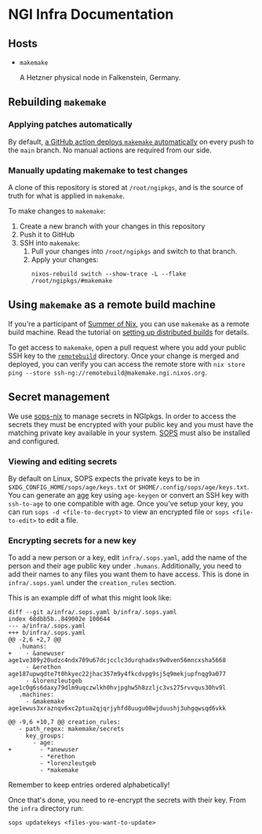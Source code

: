 # NGI Infra Documentation

## Hosts

- `makemake`

  A Hetzner physical node in Falkenstein, Germany.

## Rebuilding `makemake`

### Applying patches automatically
By default, [a GitHub action deploys `makemake` automatically](https://github.com/ngi-nix/ngipkgs/actions/workflows/makemake.yaml) on every push to the `main` branch.
No manual actions are required from our side.

### Manually updating makemake to test changes
A clone of this repository is stored at `/root/ngipkgs`, and is the source of
truth for what is applied in `makemake`.

To make changes to `makemake`:
1. Create a new branch with your changes in this repository
2. Push it to GitHub
3. SSH into `makemake`:
   1. Pull your changes into `/root/ngipkgs` and switch to that branch.
   2. Apply your changes:
      ```
      nixos-rebuild switch --show-trace -L --flake /root/ngipkgs/#makemake
      ```

## Using `makemake` as a remote build machine

If you're a participant of [Summer of Nix](https://github.com/ngi-nix/summer-of-nix), you can use `makemake` as a remote build machine.
Read the tutorial on [setting up distributed builds](https://nix.dev/tutorials/nixos/distributed-builds-setup) for details.

To get access to `makemake`, open a pull request where you add your public SSH key to the [`remotebuild`](./keys/remotebuild) directory.
Once your change is merged and deployed, you can verify you can access the remote store with `nix store ping --store ssh-ng://remotebuild@makemake.ngi.nixos.org`.

## Secret management
We use [sops-nix](https://github.com/Mic92/sops-nix) to manage secrets in NGIpkgs.
In order to access the secrets they must be encrypted with your public key and you must have the matching private key available in your system.
[SOPS](https://github.com/getsops/sops) must also be installed and configured.

### Viewing and editing secrets
By default on Linux, SOPS expects the private keys to be in `$XDG_CONFIG_HOME/sops/age/keys.txt` or `$HOME/.config/sops/age/keys.txt`.
You can generate an [age](https://github.com/FiloSottile/age) key using `age-keygen` or convert an SSH key with `ssh-to-age` to one compatible with age.
Once you've setup your key, you can run `sops -d <file-to-decrypt>` to view an encrypted file or `sops <file-to-edit>` to edit a file.

### Encrypting secrets for a new key
To add a new person or a key, edit `infra/.sops.yaml`, add the name of the person and their age public key under `.humans`.
Additionally, you need to add their names to any files you want them to have access.
This is done in `infra/.sops.yaml` under the `creation_rules` section.

This is an example diff of what this might look like:
```
diff --git a/infra/.sops.yaml b/infra/.sops.yaml
index 68dbb5b..849002e 100644
--- a/infra/.sops.yaml
+++ b/infra/.sops.yaml
@@ -2,6 +2,7 @@
   .humans:
+    - &anewuser      age1ve389y20udzc4ndx709u67dcjcclc3durqhadxs9w0ven56mncxsha5668
     - &erethon       age187upwqdte7t0hkyec22jhac357m9y4fkcdvpg9sj5q9mekjupfnqg9a077
     - &lorenzleutgeb age1c0g6s6daxy79dlm9uqczwlkh0hvjpghw5h8zzljc3vs275rvvqus30hv9l
   .machines:
     - &makemake      age1ewus3xraznqv6xc2ptua2qjqrjyhfd8uugu08wjduushj3uhgqwsqd6vkk

@@ -9,6 +10,7 @@ creation_rules:
   - path_regex: makemake/secrets
     key_groups:
       - age:
+        - *anewuser
         - *erethon
         - *lorenzleutgeb
         - *makemake
```

Remember to keep entries ordered alphabetically!

Once that's done, you need to re-encrypt the secrets with their key.
From the `infra` directory run:

```
sops updatekeys <files-you-want-to-update>
```